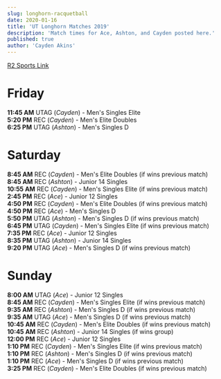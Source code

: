 ```yaml
---
slug: longhorn-racquetball
date: 2020-01-16
title: 'UT Longhorn Matches 2019'
description: 'Match times for Ace, Ashton, and Cayden posted here.'
published: true
author: 'Cayden Akins'
---
```

[R2 Sports Link](https://www.r2sports.com/tourney/home.asp?TID=31338)

# Friday

**11:45 AM** UTAG (*Cayden*) - Men's Singles Elite  
**5:20 PM** REC (*Cayden*)  - Men's Elite Doubles  
**6:25 PM** UTAG (*Ashton*) - Men's Singles D  

# Saturday

**8:45 AM** REC (*Cayden*) - Men's Elite Doubles (if wins previous match)  
**8:45 AM** REC (*Ashton*) - Junior 14 Singles  
**10:55 AM** REC (*Cayden*) - Men's Singles Elite (if wins previous match)  
**2:45 PM** REC (*Ace*) - Junior 12 Singles  
**4:50 PM** REC (*Cayden*) - Men's Elite Doubles (if wins previous match)  
**4:50 PM** REC (*Ace*) - Men's Singles D  
**5:50 PM** UTAG (*Ashton*) - Men's Singles D (if wins previous match)  
**6:45 PM** UTAG (*Cayden*) - Men's Singles Elite (if wins previous match)    
**7:35 PM** REC (*Ace*) - Junior 12 Singles     
**8:35 PM** UTAG (*Ashton*) - Junior 14 Singles    
**9:20 PM** UTAG (*Ace*) - Men's Singles D (if wins previous match)  

# Sunday

**8:00 AM** UTAG (*Ace*) - Junior 12 Singles  
**8:45 AM** REC (*Cayden*) - Men's Singles Elite (if wins previous match)   
**9:35 AM** REC (*Ashton*) - Men's Singles D (if wins previous match)  
**9:35 AM** UTAG (*Ace*) - Men's Singles D (if wins previous match)  
**10:45 AM** REC (*Cayden*) - Men's Elite Doubles (if wins previous match)  
**10:45 AM** REC (*Ashton*) - Junior 14 Singles (if wins group)  
**12:00 PM** REC (*Ace*) - Junior 12 Singles  
**1:10 PM** REC (*Cayden*) - Men's Singles Elite (if wins previous match)  
**1:10 PM** REC (*Ashton*) - Men's Singles D (if wins previous match)  
**1:10 PM** REC (*Ace*) - Men's Singles D (if wins previous match)  
**3:25 PM** REC (*Cayden*) - Men's Elite Doubles (if wins previous match)   
